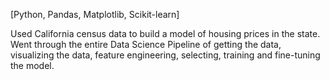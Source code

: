 [Python, Pandas, Matplotlib, Scikit-learn]

Used California census data to build a model of housing prices in the state.
Went through the entire Data Science Pipeline of getting the data, visualizing the data, feature engineering, selecting, training and fine-tuning the model.

